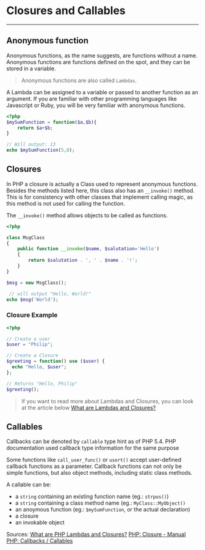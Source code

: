 # Closures and Callables
---

## Anonymous function
Anonymous functions, as the name suggests, are functions without a name.
Anonymous functions are functions defined on the spot, and they can be stored in a variable.
> Anonymous functions are also called `Lambdas`.

A Lambda can be assigned to a variable or passed to another function as an argument.
If you are familiar with other programming languages like Javascript or Ruby, you will be very familiar with anonymous functions.

```php
<?php
$mySumFunction = function($a,$b){
    return $a+$b;
}

// Will output: 13
echo $mySumFunction(5,8);
```

## Closures
In PHP a closure is actually a Class used to represent anonymous functions.
Besides the methods listed here, this class also has an `__invoke()` method.
This is for consistency with other classes that implement calling magic, as this method is not used for calling the function.


The `__invoke()` method allows objects to be called as functions.

```php
<?php

class MsgClass
{
    public function __invoke($name, $salutation='Hello')
    {
        return $salutation . ', ' . $name . '!';
    }
}

$msg = new MsgClass();

 // will output "Hello, World!"
echo $msg('World');
```

### Closure Example
```php
<?php

// Create a user
$user = "Philip";

// Create a Closure
$greeting = function() use ($user) {
  echo "Hello, $user";
};

// Returns "Hello, Philip"
$greeting();
```

> If you want to read more about Lambdas and Closures, you can look at the article below
[What are Lambdas and Closures?](http://culttt.com/2013/03/25/what-are-php-lambdas-and-closures/)


## Callables
Callbacks can be denoted by `callable` type hint as of PHP 5.4.
PHP documentation used callback type information for the same purpose

Some functions like `call_user_func()` or `usort()` accept user-defined callback functions as a parameter. Callback functions can not only be simple functions, but also object methods, including static class methods.

A callable can be:
* a `string` containing an existing function name (eg.: `strpos()`)
* a `string` containing a class method name (eg.: `MyClass::MyObject()`
* an anoymous function (eg.: `$mySumFunction`, or the actual declaration)
* a closure
* an invokable object



Sources:
[What are PHP Lambdas and Closures?](http://culttt.com/2013/03/25/what-are-php-lambdas-and-closures/)
[PHP: Closure - Manual](http://php.net/manual/en/class.closure.php)
[PHP: Callbacks / Callables](http://php.net/manual/ro/language.pseudo-types.php#language.types.callback)
